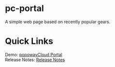 # pc-portal

A simple web page based on recently popular gears.

# Quick Links

Demo: [popowayCloud Portal](https://www.popoway.cloud)  
Release Notes: [Release Notes](https://blog.popoway.cloud)
